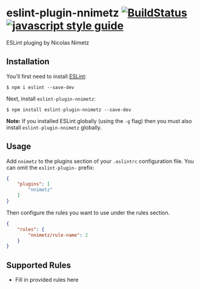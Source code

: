 # eslint-plugin-nnimetz [![BuildStatus][travis-image]][travis-url] [![javascript style guide][standard-image]][standard-url]

[travis-image]: https://travis-ci.org/NicolasNimetz/eslint-plugin-nnimetz.svg?branch=master
[travis-url]: https://travis-ci.org/NicolasNimetz/eslint-plugin-nnimetz
[standard-image]: https://img.shields.io/badge/code_style-standard-brightgreen.svg
[standard-url]: https://standardjs.com

ESLint pluging by Nicolas Nimetz

## Installation

You'll first need to install [ESLint](http://eslint.org):

```
$ npm i eslint --save-dev
```

Next, install `eslint-plugin-nnimetz`:

```
$ npm install eslint-plugin-nnimetz --save-dev
```

**Note:** If you installed ESLint globally (using the `-g` flag) then you must also install `eslint-plugin-nnimetz` globally.

## Usage

Add `nnimetz` to the plugins section of your `.eslintrc` configuration file. You can omit the `eslint-plugin-` prefix:

```json
{
    "plugins": [
        "nnimetz"
    ]
}
```


Then configure the rules you want to use under the rules section.

```json
{
    "rules": {
        "nnimetz/rule-name": 2
    }
}
```

## Supported Rules

* Fill in provided rules here
